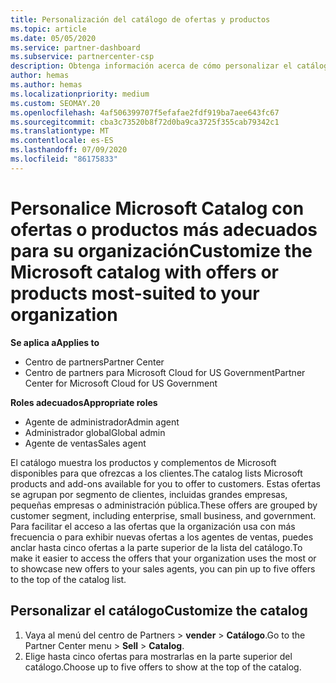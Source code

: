 ```yaml
---
title: Personalización del catálogo de ofertas y productos
ms.topic: article
ms.date: 05/05/2020
ms.service: partner-dashboard
ms.subservice: partnercenter-csp
description: Obtenga información acerca de cómo personalizar el catálogo de Microsoft para facilitar el acceso a las ofertas de asociados o a los productos que usa la organización.
author: hemas
ms.author: hemas
ms.localizationpriority: medium
ms.custom: SEOMAY.20
ms.openlocfilehash: 4af506399707f5efafae2fdf919ba7aee643fc67
ms.sourcegitcommit: cba3c73520b8f72d0ba9ca3725f355cab79342c1
ms.translationtype: MT
ms.contentlocale: es-ES
ms.lasthandoff: 07/09/2020
ms.locfileid: "86175833"
---
```

# <a name="customize-the-microsoft-catalog-with-offers-or-products-most-suited-to-your-organization"></a><span data-ttu-id="b8a6f-103">Personalice Microsoft Catalog con ofertas o productos más adecuados para su organización</span><span class="sxs-lookup"><span data-stu-id="b8a6f-103">Customize the Microsoft catalog with offers or products most-suited to your organization</span></span>

<span data-ttu-id="b8a6f-104">**Se aplica a**</span><span class="sxs-lookup"><span data-stu-id="b8a6f-104">**Applies to**</span></span>

- <span data-ttu-id="b8a6f-105">Centro de partners</span><span class="sxs-lookup"><span data-stu-id="b8a6f-105">Partner Center</span></span>
- <span data-ttu-id="b8a6f-106">Centro de partners para Microsoft Cloud for US Government</span><span class="sxs-lookup"><span data-stu-id="b8a6f-106">Partner Center for Microsoft Cloud for US Government</span></span>

<span data-ttu-id="b8a6f-107">**Roles adecuados**</span><span class="sxs-lookup"><span data-stu-id="b8a6f-107">**Appropriate roles**</span></span>

- <span data-ttu-id="b8a6f-108">Agente de administrador</span><span class="sxs-lookup"><span data-stu-id="b8a6f-108">Admin agent</span></span>
- <span data-ttu-id="b8a6f-109">Administrador global</span><span class="sxs-lookup"><span data-stu-id="b8a6f-109">Global admin</span></span>
- <span data-ttu-id="b8a6f-110">Agente de ventas</span><span class="sxs-lookup"><span data-stu-id="b8a6f-110">Sales agent</span></span>

<span data-ttu-id="b8a6f-111">El catálogo muestra los productos y complementos de Microsoft disponibles para que ofrezcas a los clientes.</span><span class="sxs-lookup"><span data-stu-id="b8a6f-111">The catalog lists Microsoft products and add-ons available for you to offer to customers.</span></span> <span data-ttu-id="b8a6f-112">Estas ofertas se agrupan por segmento de clientes, incluidas grandes empresas, pequeñas empresas o administración pública.</span><span class="sxs-lookup"><span data-stu-id="b8a6f-112">These offers are grouped by customer segment, including enterprise, small business, and government.</span></span> <span data-ttu-id="b8a6f-113">Para facilitar el acceso a las ofertas que la organización usa con más frecuencia o para exhibir nuevas ofertas a los agentes de ventas, puedes anclar hasta cinco ofertas a la parte superior de la lista del catálogo.</span><span class="sxs-lookup"><span data-stu-id="b8a6f-113">To make it easier to access the offers that your organization uses the most or to showcase new offers to your sales agents, you can pin up to five offers to the top of the catalog list.</span></span>

## <a name="customize-the-catalog"></a><span data-ttu-id="b8a6f-114">Personalizar el catálogo</span><span class="sxs-lookup"><span data-stu-id="b8a6f-114">Customize the catalog</span></span>

1. <span data-ttu-id="b8a6f-115">Vaya al menú del centro de Partners &gt; **vender** &gt; **Catálogo**.</span><span class="sxs-lookup"><span data-stu-id="b8a6f-115">Go to the Partner Center menu &gt; **Sell** &gt; **Catalog**.</span></span>
2. <span data-ttu-id="b8a6f-116">Elige hasta cinco ofertas para mostrarlas en la parte superior del catálogo.</span><span class="sxs-lookup"><span data-stu-id="b8a6f-116">Choose up to five offers to show at the top of the catalog.</span></span>
